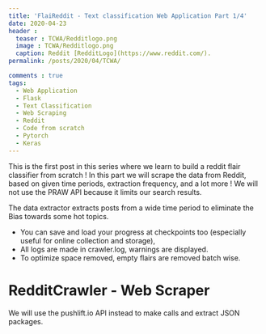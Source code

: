 ```yaml
---
title: 'FlaiReddit - Text classification Web Application Part 1/4'
date: 2020-04-23
header :
  teaser : TCWA/Redditlogo.png
  image : TCWA/Redditlogo.png
  caption: Reddit [RedditLogo](https://www.reddit.com/).
permalink: /posts/2020/04/TCWA/

comments : true
tags:
  - Web Application
  - Flask
  - Text Classification
  - Web Scraping
  - Reddit
  - Code from scratch
  - Pytorch
  - Keras
---
```


This is the first post in this series where we learn to build a reddit flair classifier from scratch ! In this part we will scrape the data from Reddit, based on given time periods, extraction frequency, and a lot more ! We will not use the PRAW API because it limits our search results.

The data extractor extracts posts from a wide time period to eliminate the Bias towards some hot topics.
* You can save and load your progress at checkpoints too (especially useful for online collection and storage),  
* All logs are made in crawler.log, warnings are displayed.
* To optimize space removed, empty flairs are removed batch wise.

# RedditCrawler - Web Scraper

We will use the pushlift.io API instead to make calls and extract JSON packages.